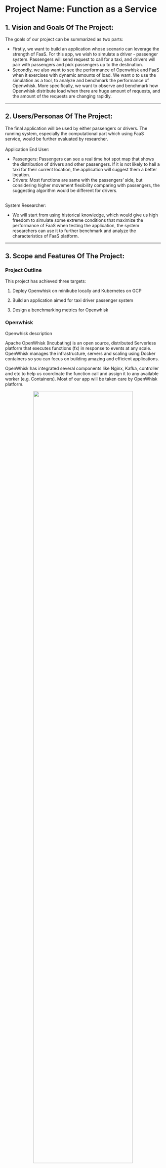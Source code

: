 # Project Name: Function as a Service  

## 1.   Vision and Goals Of The Project:

The goals of our project can be summarized as two parts: <br>
* Firstly, we want to build an application whose scenario can leverage the strength of FaaS. For this app, we wish to simulate a driver - passenger system. Passengers will send request to call for a taxi, and drivers will pair with passengers and pick passengers up to the destination.  <br>
* Secondly, we also want to see the performance of Openwhisk and FaaS when it exercises with dynamic amounts of load. We want o to use the simulation as a tool, to analyze and benchmark the performance of Openwhisk. More specifically, we want to observe and benchmark how Openwhisk distribute load when there are huge amount of requests, and the amount of the requests are changing rapidly. <br>


** **
## 2. Users/Personas Of The Project:

The final application will be used by either passengers or drivers. The running system, especially the computational part which using FaaS service, would be further evaluated by researcher. <br><br>
Application End User: <br>
* Passengers: Passengers can see a real time hot spot map that shows the distribution of drivers and other passengers. If it is not likely to hail a taxi for their current location, the application will suggest them a better location. <br>
* Drivers: Most functions are same with the passengers’ side, but considering higher movement flexibility comparing with passengers, the suggesting algorithm would be different for drivers. <br><br>

System Researcher: <br>
* We will start from using historical knowledge, which would give us high freedom to simulate some extreme conditions that maximize the performance of FaaS when testing the application, the system researchers can use it to further benchmark and analyze the characteristics of FaaS platform. <br>    

** **

## 3.   Scope and Features Of The Project:

### Project Outline

This project has achieved three targets:

1. Deploy Openwhisk on minikube locally and Kubernetes on GCP

2. Build an application aimed for taxi driver passenger system

3. Design a benchmarking metrics for Openwhisk

### Openwhisk

Openwhisk description

Apache OpenWhisk (Incubating) is an open source, distributed Serverless platform that executes functions (fx) in response to events at any scale. OpenWhisk manages the infrastructure, servers and scaling using Docker containers so you can focus on building amazing and efficient applications. 

OpenWhisk has integrated several components like Nginx, Kafka, controller and etc to help us coordinate the function call and assign it to any available worker (e.g. Containers). Most of our app will be taken care by OpenWhisk platform.

<div align="center">
<img src="./images/OepnWhisk_structure.jpg" width="80%" height="80%">
</div>


### Application - Frontend

For frontend, we build a web to visualized our application.

#### Framwork

We use React and Redux to build the website.

<div align="center">
<img src="./images/react&redux.PNG" width="30%" height="80%">
</div>

#### Features

Passengers can input their locations in the website and query surrounding drivers. Website will send post request to the backend and get locations from backend. Redux is used to store all these data. Then these locations will be rendered in the web page. Every two seconds, the web page will send request again and update locations.

#### Goal

The website is used to visualize our application and validate our backend functions. The change of data in our database will be displayed directly in our website.

<div align="center">
<img src="./images/map1.GIF" width="60%" height="80%">
</div>

<div align="center">
<img src="./images/map2.GIF" width="60%" height="80%">
</div>

### Application - Backend

For the simulation part, the application would provid a web application for monitoring positions of drivers and passengers, and also save driver/passenger information on Redis.

### Metrics

The second part is the benchmark for Openwhisk. 

#### How to evaluate the application & OpenWhisk platform?  
* Evaluate the avg. latency from a user perspective  
* Evaluate the computational elasticity of OpenWhisk  

#### What we’ve accomplished:
* A metrics dashboard: The project will monitor and analyze the metrics of Openwhisk. Including the activation count, cold start count for invokers/controllers, and the latency test result.  

This an overview of the metrics system.

<div align="center">
<img src="./images/metrics.PNG" width="80%" height="80%">
</div>

We first enable OpenWhisk Metrics Support, then used Prometheus to scrape the metrics data, at last, we used Grafana to present a metrics graph  


* A monitoring program: For the benchmark part, Metrics of Openwhisk will be presented and analyzed. Especially when multiple programs are running and sending requests to Openwhisk.  


#### An Example of Metrics

Below is an example of the results of Monitoring metrics

<div align="center">
<img src="./images/out.gif" width="80%" height="80%">
</div>

The bottom part is the latency monitoring. The latency is measured by using a simple Java program sending request to Openwhisk, and measure the time between sending the request and receiving the response.  
While the above part measures the activation start time for both invoker -- which indicates the work load on the two invokers.


#### Analysis on Metrics

From the result of the benchmark test, there are lots of details and properties of Openwhisk can be observed. Below is one running example we achieved when running two programs and one latency test.

<div align="center">
<img src="./images/demo5fig1.png" width="80%" height="80%">
</div>

From the figure, we can see clearly of the start time and end time for the two programs, and this is one proof that Openwhisk is capable of distributing work on two invokers.

Furthermore, we can see that the latency test program (shown with arrow in the figure) migrates between two invokers during the process. When invoker 1 has a program to run on, the latency test program is automatically switched to invoker 2, and when program 1 ends before program 2, the latency test program goes back to invoker 1.



** **

## 4. Running Instructions

We provide here the instructions to run the program.

### Website

The website is developed in React framework. To run the website in local machine, firstly, [npm](https://www.npmjs.com/get-npm) is a necessary dependency.

#### Install Npm

##### For Linux:

```
$ sudo apt-get update
$ sudo apt-get install nodejs
$ sudo apt-get install npm
```

##### For Mac:

```
$ brew insatll  node
```

##### For Windows:

There is no automatic install tool for windows, you need to go to the [website](https://nodejs.org/en/download/) to download the package and install manually.

##### Check whether you have node and npm installed

To check if you have Node.js installed, run this command in your terminal:

```
$ node -v
```

To confirm that you have npm installed you can run this command in your terminal:
```
$ npm -v
```

#### Install package

Go to the /demo/web directory, install the dependencies.

```
npm install
```

#### Run

After installing all dependencies, you can use simple command to run the website and it will automatically open a webiste.

```
npm run
```

 ** **

## 5. Acceptance criteria

This FaaS application could:  
1. Build a simulation applicatoin for driver-passenger system: store and present real-time taxi trip data on websites or mobile application.  
2. Set up a mechanism to benchmark Openwhisk: to monitor and analyze performance of Openwhisk when multiple requests are made.


 ** **

## 6.  Release Planning:

Sprint 1 (Due to 2.14):  
1. Familarize with Openwhisk and Serverless Computing
2. Deploy OpenWhisk on Minikube on Mac/Linux 
3. Provide a demo to test the OpenWhisk.  

Sprint 2 (Due to 2.28):  
1. implement our first feature: store data from resources to DB.  
2. implement a front-end to present data stored in DB.  

Sprint 3(Due to 3.21):  
1. implement a simulation program to mimic the behaviors of taxi drivers and customers.  
2. implement a frontend web application to show the locations of drivers and passengers.
3. Benchmark monitoring for local distrubtion of Openwhisk on minikube
4. Set up Openwhisk on Google Cloud Platform(GCP)

Sprint 4(Due to 4.04):  
1. Set up all previous demo/programs on GCP
2. Benchmark the performance of GCP using single invoker
3. Update simulation of passenger and drivers

Sprint 5(Due to 4.18):  
1. Set up two invokers on GCP  
2. Implement Latency test.
3. Monitor and analyze metrics of multiple programs sending requests to GCP  


---
Mentors:
- Tommy Unger
- Tsz Yan Lam

---
Team Members:
- Zhuyu Li
- Yuhang Miao
- Yuxuan Su
- Lian Duan
